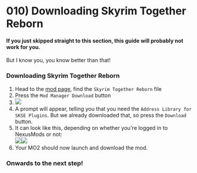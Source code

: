 # 010) Downloading Skyrim Together Reborn

#### If you just skipped straight to this section, this guide will probably not work for you.

But I know you, you know better than that!

### Downloading Skyrim Together Reborn

1. Head to the [mod page](https://www.nexusmods.com/skyrimspecialedition/mods/69993?tab=files), find the `Skyrim Together Reborn` file
2. Press the `Mod Manager Download` button
3. ![](https://shx.is/5Bln7tlw3.png)
4. A prompt will appear, telling you that you need the `Address Library for SKSE Plugins`. But we already downloaded that, so press the `Download` button.
5. It can look like this, depending on whether you're logged in to NexusMods or not:\
   ![](https://shx.is/5BlnFyqyz.png)![](https://shx.is/5Blo5Z9rJ.png)
6. Your MO2 should now launch and download the mod.

### Onwards to the next step!
